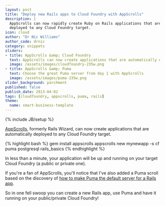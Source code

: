 ```yaml
---
layout: post
title: "Deploy new Rails apps to Cloud Foundry with AppScrolls"
description: |
  AppScrolls can now rapidly create Ruby on Rails applications that are automatically
  deployed to any Cloud Foundry target.
icon: cloud
author: "Dr Nic Williams"
author_code: drnic
category: snippets
sliders:
- title: AppScrolls &amp; Cloud Foundry
  text: AppScrolls can now create applications that are automatically deployed to any Cloud Foundry target.
  image: /assets/images/cloudfoundry-235w.png
- title: AppScrolls &amp; Puma
  text: Choose the great Puma server from day 1 with AppScrolls
  image: /assets/images/puma-235w.png
slider_background: parchment
published: false
publish_date: 2013-04-02
tags: [cloudfoundry, appscrolls, puma, rails]
theme:
  name: smart-business-template
---
```

{% include JB/setup %}

[AppScrolls](http://appscrolls.org/), formerly Rails Wizard, can now create applications that are automatically deployed to any Cloud Foundry target.

{% highlight bash %}
gem install appscrolls
appscrolls new mynewapp -s cf puma postgresql rails_basics
{% endhighlight %}

In less than a minute, your application will be up and running on your target Cloud Foundry (a public or private one).

If you're a fan of AppScrolls, you'll notice that I've also added a Puma scroll based on the discovery of [how to make Puma the default server for a Rails app](http://starkandwayne.com/articles/2013/03/27/puma-in-cloud-foundry/ "Stark & Wayne's Did you know you can use Puma in Cloud Foundry?").

So in one fell swoop you can create a new Rails app, use Puma and have it running on your public/private Cloud Foundry!
